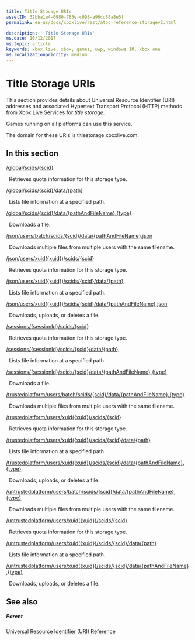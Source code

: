 ```yaml
---
title: Title Storage URIs
assetID: 32bba1e4-0980-785e-c098-a96cd88a8e5f
permalink: en-us/docs/xboxlive/rest/atoc-reference-storagev2.html

description: ' Title Storage URIs'
ms.date: 10/12/2017
ms.topic: article
keywords: xbox live, xbox, games, uwp, windows 10, xbox one
ms.localizationpriority: medium
---
```

# Title Storage URIs
 
This section provides details about Universal Resource Identifier (URI) addresses and associated Hypertext Transport Protocol (HTTP) methods from Xbox Live Services for *title storage*.
 
Games running on all platforms can use this service.
 
The domain for these URIs is titlestorage.xboxlive.com.
 
<a id="ID4EFB"></a>

 
## In this section

[/global/scids/{scid}](uri-globalscidsscid.md)

&nbsp;&nbsp;Retrieves quota information for this storage type.

[/global/scids/{scid}/data/{path}](uri-globalscidssciddatapath.md)

&nbsp;&nbsp;Lists file information at a specified path. 

[/global/scids/{scid}/data/{pathAndFileName},{type}](uri-globalscidssciddatapathandfilenametype.md)

&nbsp;&nbsp;Downloads a file.

[/json/users/batch/scids/{scid}/data/{pathAndFileName},json](uri-jsonusersbatchscidssciddatapathandfilenametype.md)

&nbsp;&nbsp;Downloads multiple files from multiple users with the same filename.

[/json/users/xuid({xuid})/scids/{scid}](uri-jsonusersxuidscidsscid.md)

&nbsp;&nbsp;Retrieves quota information for this storage type.

[/json/users/xuid({xuid})/scids/{scid}/data/{path}](uri-jsonusersxuidscidssciddatapath.md)

&nbsp;&nbsp;Lists file information at a specified path. 

[/json/users/xuid({xuid})/scids/{scid}/data/{pathAndFileName},json](uri-jsonusersxuidscidssciddatapathandfilenametype.md)

&nbsp;&nbsp;Downloads, uploads, or deletes a file.

[/sessions/{sessionId}/scids/{scid}](uri-sessionssessionidscidsscid.md)

&nbsp;&nbsp;Retrieves quota information for this storage type.

[/sessions/{sessionId}/scids/{scid}/data/{path}](uri-sessionssessionidscidssciddatapath.md)

&nbsp;&nbsp;Lists file information at a specified path. 

[/sessions/{sessionId}/scids/{scid}/data/{pathAndFileName},{type}](uri-sessionssessionidscidssciddatapathandfilenametype.md)

&nbsp;&nbsp;Downloads a file.

[/trustedplatform/users/batch/scids/{scid}/data/{pathAndFileName},{type}](uri-trustedplatformusersbatchscidssciddatapathandfilenametype.md)

&nbsp;&nbsp;Downloads multiple files from multiple users with the same filename.

[/trustedplatform/users/xuid({xuid})/scids/{scid}](uri-trustedplatformusersxuidscidsscid.md)

&nbsp;&nbsp;Retrieves quota information for this storage type.

[/trustedplatform/users/xuid({xuid})/scids/{scid}/data/{path}](uri-trustedplatformusersxuidscidssciddatapath.md)

&nbsp;&nbsp;Lists file information at a specified path. 

[/trustedplatform/users/xuid({xuid})/scids/{scid}/data/{pathAndFileName},{type}](uri-trustedplatformusersxuidscidssciddatapathandfilenametype.md)

&nbsp;&nbsp;Downloads, uploads, or deletes a file.

[/untrustedplatform/users/batch/scids/{scid}/data/{pathAndFileName},{type}](uri-untrustedplatformusersbatchscidssciddatapathandfilenametype.md)

&nbsp;&nbsp;Downloads multiple files from multiple users with the same filename.

[/untrustedplatform/users/xuid({xuid})/scids/{scid}](uri-untrustedplatformusersxuidscidsscid.md)

&nbsp;&nbsp;Retrieves quota information for this storage type.

[/untrustedplatform/users/xuid({xuid})/scids/{scid}/data/{path}](uri-untrustedplatformusersxuidscidssciddatapath.md)

&nbsp;&nbsp;Lists file information at a specified path. 

[/untrustedplatform/users/xuid({xuid})/scids/{scid}/data/{pathAndFileName},{type}](uri-untrustedplatformusersxuidscidssciddatapathandfilenametype.md)

&nbsp;&nbsp;Downloads, uploads, or deletes a file.
 
<a id="ID4E5C"></a>

 
## See also
 
<a id="ID4EAD"></a>

 
##### Parent 

[Universal Resource Identifier (URI) Reference](../atoc-xboxlivews-reference-uris.md)

   